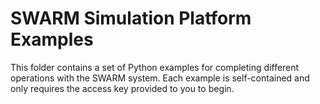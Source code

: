 # SWARM Simulation Platform Examples
  
This folder contains a set of Python examples for completing different
operations with the SWARM system. Each example is self-contained and 
only requires the access key provided to you to begin.
